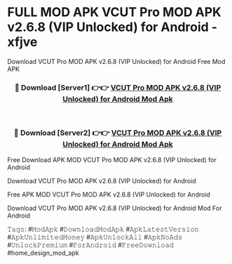 # FULL MOD APK VCUT Pro MOD APK v2.6.8 (VIP Unlocked) for Android - xfjve
Download VCUT Pro MOD APK v2.6.8 (VIP Unlocked) for Android Free Mod APK

<div align="center">
<h3>🔴 Download [Server1] 👉👉 <a href="https://apk-comot.site?title=VCUT_Pro_MOD_APK_v2.6.8_(VIP_Unlocked)_for_Android">VCUT Pro MOD APK v2.6.8 (VIP Unlocked) for Android Mod Apk</a></h3><br>

<h3>🔴 Download [Server2] 👉👉 <a href="https://apk-comot.site?title=VCUT_Pro_MOD_APK_v2.6.8_(VIP_Unlocked)_for_Android">VCUT Pro MOD APK v2.6.8 (VIP Unlocked) for Android Mod Apk</a></h3>
</div>


Free Download APK MOD VCUT Pro MOD APK v2.6.8 (VIP Unlocked) for Android

Download VCUT Pro MOD APK v2.6.8 (VIP Unlocked) for Android 

Free APK MOD VCUT Pro MOD APK v2.6.8 (VIP Unlocked) for Android 

Download VCUT Pro MOD APK v2.6.8 (VIP Unlocked) for Android Mod For Android

𝚃𝚊𝚐𝚜: #𝙼𝚘𝚍𝙰𝚙𝚔 #𝙳𝚘𝚠𝚗𝚕𝚘𝚊𝚍𝙼𝚘𝚍𝙰𝚙𝚔 #𝙰𝚙𝚔𝙻𝚊𝚝𝚎𝚜𝚝𝚅𝚎𝚛𝚜𝚒𝚘𝚗 #𝙰𝚙𝚔𝚄𝚗𝚕𝚒𝚖𝚒𝚝𝚎𝚍𝙼𝚘𝚗𝚎𝚢 #𝙰𝚙𝚔𝚄𝚗𝚕𝚘𝚌𝚔𝙰𝚕𝚕 #𝙰𝚙𝚔𝙽𝚘𝙰𝚍𝚜 #𝚄𝚗𝚕𝚘𝚌𝚔𝙿𝚛𝚎𝚖𝚒𝚞𝚖 #𝙵𝚘𝚛𝙰𝚗𝚍𝚛𝚘𝚒𝚍 #𝙵𝚛𝚎𝚎𝙳𝚘𝚠𝚗𝚕𝚘𝚊𝚍 #home_design_mod_apk